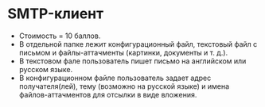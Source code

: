 # SMTP-клиент

* Стоимость = 10 баллов. 
* В отдельной папке лежит конфигурационный файл,
текстовый файл с письмом и файлы-аттачменты (картинки, документы и т. д.). 
* В текстовом фале пользователь пишет письмо на английском или русском языке. 
* В конфигурационном файле пользователь задает адрес получателя(лей), тему (возможно на русской языке) и
имена файлов-аттачментов для отсылки в виде вложения.